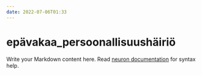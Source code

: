 ```yaml
---
date: 2022-07-06T01:33
---
```


# epävakaa_persoonallisuushäiriö

Write your Markdown content here. Read [neuron documentation](https://neuron.zettel.page/2011404.html) for syntax help.

